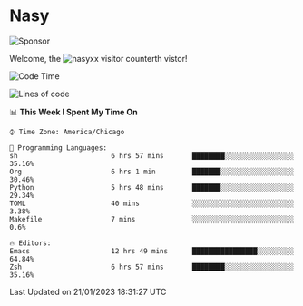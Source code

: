 # Nasy

<!--
<p align="center">
<img height="200" src="https://github-readme-stats.vercel.app/api?username=nasyxx&count_private=true&show_icons=true&theme=dracula&include_all_commits=true"/>
<img height="200" src="https://github-readme-stats.vercel.app/api/top-langs/?username=nasyxx&theme=dracula&hide=html,jupyter+notebook&count_private=true&show_icons=true"/>
</p>

  
----------------
-->

![Sponsor](https://img.shields.io/static/v1.svg?label=Sponsor&message=%E2%9D%A4&logo=GitHub&style=flat&color=pink)
 
Welcome, the ![nasyxx visitor counter](https://count.getloli.com/get/@nasyxx?theme=rule34)th vistor!
 
<!--START_SECTION:waka-->
![Code Time](http://img.shields.io/badge/Code%20Time-3%2C123%20hrs%2037%20mins-blue)

![Lines of code](https://img.shields.io/badge/From%20Hello%20World%20I%27ve%20Written-5%20Million%20lines%20of%20code-blue)

📊 **This Week I Spent My Time On** 

```text
⌚︎ Time Zone: America/Chicago

💬 Programming Languages: 
sh                       6 hrs 57 mins       ████████░░░░░░░░░░░░░░░░░   35.16% 
Org                      6 hrs 1 min         ███████░░░░░░░░░░░░░░░░░░   30.46% 
Python                   5 hrs 48 mins       ███████░░░░░░░░░░░░░░░░░░   29.34% 
TOML                     40 mins             ░░░░░░░░░░░░░░░░░░░░░░░░░   3.38% 
Makefile                 7 mins              ░░░░░░░░░░░░░░░░░░░░░░░░░   0.6%

🔥 Editors: 
Emacs                    12 hrs 49 mins      ████████████████░░░░░░░░░   64.84% 
Zsh                      6 hrs 57 mins       ████████░░░░░░░░░░░░░░░░░   35.16%

```


 Last Updated on 21/01/2023 18:31:27 UTC
<!--END_SECTION:waka-->

<!-- ![visitors](https://visitor-badge.laobi.icu/badge?page_id=nasyxx.nasyxx) -->
